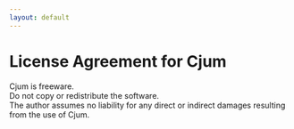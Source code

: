 ```yaml
---
layout: default
---
```


# License Agreement for Cjum

Cjum is freeware.  
Do not copy or redistribute the software.  
The author assumes no liability for any direct or indirect damages resulting from the use of Cjum.  
